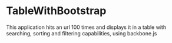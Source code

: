 TableWithBootstrap
==================

This application hits an url 100 times and displays it in a table with searching, sorting and filtering capabilities, using backbone.js
